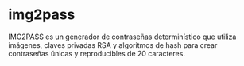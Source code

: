 # img2pass
IMG2PASS es un generador de contraseñas determinístico que utiliza imágenes, claves privadas RSA y algoritmos de hash para crear contraseñas únicas y reproducibles de 20 caracteres.
